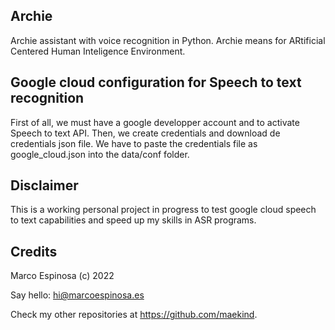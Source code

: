 ## Archie
Archie assistant with voice recognition in Python.
Archie means for ARtificial Centered Human Inteligence Environment.

## Google cloud configuration for Speech to text recognition
First of all, we must have a google developper account and to activate Speech to text API.
Then, we create credentials and download de credentials json file.
We have to paste the credentials file as google_cloud.json into the data/conf folder.

## Disclaimer
This is a working personal project in progress to test google cloud speech to text capabilities and speed up my skills in ASR programs.

## Credits
Marco Espinosa (c) 2022 

Say hello: hi@marcoespinosa.es

Check my other repositories at https://github.com/maekind.



